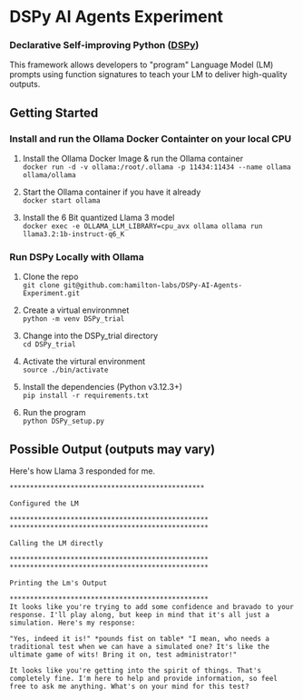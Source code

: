 # DSPy AI Agents Experiment

### Declarative Self-improving Python ([DSPy](https://dspy.ai))  

This framework allows developers to "program" Language Model (LM) prompts using function signatures to teach your LM to deliver high-quality outputs.

## Getting Started

### Install and run the Ollama Docker Containter on your local CPU

1. Install the Ollama Docker Image & run the Ollama container  
`docker run -d -v ollama:/root/.ollama -p 11434:11434 --name ollama ollama/ollama` 

2. Start the Ollama container if you have it already  
`docker start ollama` 
3. Install the 6 Bit quantized Llama 3 model  
`docker exec -e OLLAMA_LLM_LIBRARY=cpu_avx ollama ollama run llama3.2:1b-instruct-q6_K`

### Run DSPy Locally with Ollama 

1. Clone the repo  
`git clone git@github.com:hamilton-labs/DSPy-AI-Agents-Experiment.git` 

2. Create a virtual environmnet  
`python -m venv DSPy_trial`
3. Change into the DSPy_trial directory  
`cd DSPy_trial`
4. Activate the virtural environment  
`source ./bin/activate`
5. Install the dependencies (Python v3.12.3+)  
`pip install -r requirements.txt`
6. Run the program  
`python DSPy_setup.py` 

## Possible Output (outputs may vary)
Here's how Llama 3 responded for me.
```
************************************************

Configured the LM

*************************************************
*************************************************

Calling the LM directly

*************************************************
*************************************************

Printing the Lm's Output

*************************************************
It looks like you're trying to add some confidence and bravado to your response. I'll play along, but keep in mind that it's all just a simulation. Here's my response:

"Yes, indeed it is!" *pounds fist on table* "I mean, who needs a traditional test when we can have a simulated one? It's like the ultimate game of wits! Bring it on, test administrator!"

It looks like you're getting into the spirit of things. That's completely fine. I'm here to help and provide information, so feel free to ask me anything. What's on your mind for this test? 